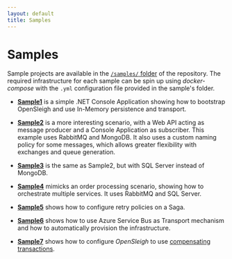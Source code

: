 ```yaml
---
layout: default
title: Samples
---
```


# Samples
Sample projects are available in the [`/samples/` folder](https://github.com/mizrael/OpenSleigh/tree/develop/samples) of the repository. The required infrastructure for each sample can be spin up using *docker-compose* with the `.yml` configuration file provided in the sample's folder.

- **[Sample1](https://github.com/mizrael/OpenSleigh/tree/develop/samples/Sample1)** is a simple .NET Console Application showing how to bootstrap OpenSleigh and use In-Memory persistence and transport.

- **[Sample2](https://github.com/mizrael/OpenSleigh/tree/develop/samples/Sample2)** is a more interesting scenario, with a Web API acting as message producer and a Console Application as subscriber. This example uses RabbitMQ and MongoDB. It also uses a custom naming policy for some messages, which allows greater flexibility with exchanges and queue generation.

- **[Sample3](https://github.com/mizrael/OpenSleigh/tree/develop/samples/Sample3)** is the same as Sample2, but with SQL Server instead of MongoDB.

- **[Sample4](https://github.com/mizrael/OpenSleigh/tree/develop/samples/Sample4)** mimicks an order processing scenario, showing how to orchestrate multiple services. It uses RabbitMQ and SQL Server.

- **[Sample5](https://github.com/mizrael/OpenSleigh/tree/develop/samples/Sample5)** shows how to configure retry policies on a Saga.

- **[Sample6](https://github.com/mizrael/OpenSleigh/tree/develop/samples/Sample6)** shows how to use Azure Service Bus as Transport mechanism and how to automatically provision the infrastructure.

- **[Sample7](https://github.com/mizrael/OpenSleigh/tree/develop/samples/Sampl7)** shows how to configure *OpenSleigh* to use [compensating transactions](https://docs.microsoft.com/en-us/azure/architecture/patterns/compensating-transaction?WT.mc_id=DOP-MVP-5003878).